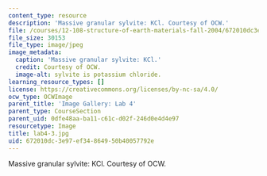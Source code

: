 ```yaml
---
content_type: resource
description: 'Massive granular sylvite: KCl. Courtesy of OCW.'
file: /courses/12-108-structure-of-earth-materials-fall-2004/672010dc3e97ef34864950b40057792e_lab4-3.jpg
file_size: 30153
file_type: image/jpeg
image_metadata:
  caption: 'Massive granular sylvite: KCl.'
  credit: Courtesy of OCW.
  image-alt: sylvite is potassium chloride.
learning_resource_types: []
license: https://creativecommons.org/licenses/by-nc-sa/4.0/
ocw_type: OCWImage
parent_title: 'Image Gallery: Lab 4'
parent_type: CourseSection
parent_uid: 0dfe48aa-ba11-c61c-d02f-246d0e4d4e97
resourcetype: Image
title: lab4-3.jpg
uid: 672010dc-3e97-ef34-8649-50b40057792e
---
```

Massive granular sylvite: KCl. Courtesy of OCW.